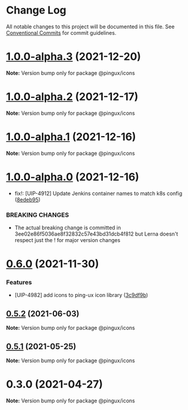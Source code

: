 # Change Log

All notable changes to this project will be documented in this file.
See [Conventional Commits](https://conventionalcommits.org) for commit guidelines.

# [1.0.0-alpha.3](https://gitlab.corp.pingidentity.com/ux/pingux/compare/@pingux/icons@1.0.0-alpha.2...@pingux/icons@1.0.0-alpha.3) (2021-12-20)

**Note:** Version bump only for package @pingux/icons





# [1.0.0-alpha.2](https://gitlab.corp.pingidentity.com/ux/pingux/compare/@pingux/icons@1.0.0-alpha.1...@pingux/icons@1.0.0-alpha.2) (2021-12-17)

**Note:** Version bump only for package @pingux/icons





# [1.0.0-alpha.1](https://gitlab.corp.pingidentity.com/ux/pingux/compare/@pingux/icons@1.0.0-alpha.0...@pingux/icons@1.0.0-alpha.1) (2021-12-16)

**Note:** Version bump only for package @pingux/icons





# [1.0.0-alpha.0](https://gitlab.corp.pingidentity.com/ux/pingux/compare/@pingux/icons@0.6.0...@pingux/icons@1.0.0-alpha.0) (2021-12-16)


* fix!: [UIP-4912] Update Jenkins container names to match k8s config ([8edeb95](https://gitlab.corp.pingidentity.com/ux/pingux/commit/8edeb95b25adecd8e34c20fb52c6c2f0e552bc4d))


### BREAKING CHANGES

* The actual breaking change is committed in 3ee02e86f5036ae8f32832c57e43bd31dcb4f812 but Lerna doesn't respect just the ! for major version changes





# [0.6.0](https://gitlab.corp.pingidentity.com/ux/pingux/compare/@pingux/icons@0.5.2...@pingux/icons@0.6.0) (2021-11-30)


### Features

* [UIP-4982] add icons to ping-ux icon library ([3c9df9b](https://gitlab.corp.pingidentity.com/ux/pingux/commit/3c9df9b2f673b3b7be746dc9da63c6435425b774))





## [0.5.2](https://gitlab.corp.pingidentity.com/ux/pingux/compare/@pingux/icons@0.5.1...@pingux/icons@0.5.2) (2021-06-03)

**Note:** Version bump only for package @pingux/icons





## [0.5.1](https://gitlab.corp.pingidentity.com/ux/pingux/compare/@pingux/icons@0.5.0...@pingux/icons@0.5.1) (2021-05-25)

**Note:** Version bump only for package @pingux/icons





# 0.3.0 (2021-04-27)

**Note:** Version bump only for package @pingux/icons
